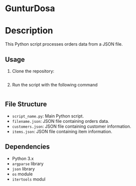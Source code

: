 # GunturDosa
# Description

This Python script processes orders data from a JSON file.

## Usage

1. Clone the repository:
   ```sh
   
2. Run the script with the following command
  ```sh

```
## File Structure

- `script_name.py`: Main Python script.
- `filename.json`: JSON file containing orders data.
- `customers.json`: JSON file containing customer information.
- `items.json`: JSON file containing item information. 

 ## Dependencies

- Python 3.x
- `argparse` library
- `json` library
- `os` module
- `itertools` modul
